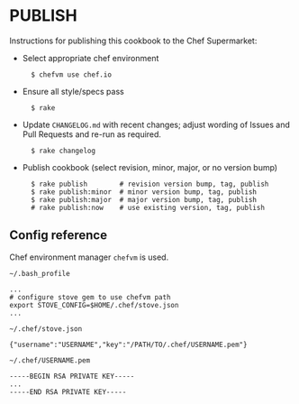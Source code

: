 # PUBLISH

Instructions for publishing this cookbook to the Chef Supermarket:

- Select appropriate chef environment

        $ chefvm use chef.io

- Ensure all style/specs pass

        $ rake

- Update `CHANGELOG.md` with recent changes; adjust wording of Issues and Pull Requests and re-run as required.

        $ rake changelog

- Publish cookbook (select revision, minor, major, or no version bump)

        $ rake publish        # revision version bump, tag, publish
        $ rake publish:minor  # minor version bump, tag, publish
        $ rake publish:major  # major version bump, tag, publish
        # rake publish:now    # use existing version, tag, publish


## Config reference

Chef environment manager `chefvm` is used.

`~/.bash_profile`

    ...
    # configure stove gem to use chefvm path
    export STOVE_CONFIG=$HOME/.chef/stove.json
    ...

`~/.chef/stove.json`

    {"username":"USERNAME","key":"/PATH/TO/.chef/USERNAME.pem"}


`~/.chef/USERNAME.pem`

    -----BEGIN RSA PRIVATE KEY-----
    ...
    -----END RSA PRIVATE KEY-----
